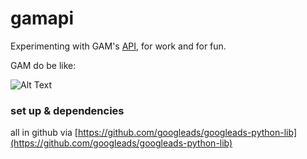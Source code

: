 # gamapi

Experimenting with GAM's [API](https://developers.google.com/ad-manager/api/start), for work and for fun.

GAM do be like: 

![Alt Text](http://i.imgur.com/Ssfp7.gif)

### set up & dependencies

all in github via [https://github.com/googleads/googleads-python-lib](https://github.com/googleads/googleads-python-lib)